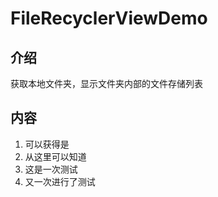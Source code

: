 # FileRecyclerViewDemo
## 介绍

获取本地文件夹，显示文件夹内部的文件存储列表

## 内容

1. 可以获得是
2. 从这里可以知道
3. 这是一次测试
4. 又一次进行了测试